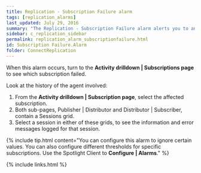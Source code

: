 ```yaml
---
title: Replication - Subscription Failure alarm
tags: [replication_alarms]
last_updated: July 29, 2016
summary: "The Replication - Subscription Failure alarm alerts you to any subscriptions that have failed."
sidebar: c_replication_sidebar
permalink: replication_alarm_subscriptionfailure.html
id: Subscription Failure.Alarm
folder: ConnectReplication
---
```



When this alarm occurs, turn to the **Activity drilldown \| Subscriptions page** to see which subscription failed.

Look at the history of the agent involved:

1. From the **Activity drilldown \| Subscription page**, select the affected subscription.
2. Both sub-pages, Publisher \| Distributor and Distributor \| Subscriber, contain a Sessions grid.
3. Select a session in either of these grids, to see the information and error messages logged for that session.


{% include tip.html content="You can configure this alarm to ignore certain values. You can also configure different thresholds for specific subscriptions. Use the Spotlight Client to **Configure \| Alarms**." %}


{% include links.html %}
﻿
